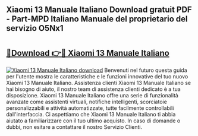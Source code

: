 ## Xiaomi 13 Manuale Italiano Download gratuit PDF - Part-MPD Italiano Manuale del proprietario del servizio O5Nx1

# <h2><a href="http://dfd41cp.blite.top/?on=Xiaomi+13+Manuale+Italiano">🔗Download 👉🔴 Xiaomi 13 Manuale Italiano</a></h2>

[![Xiaomi 13 Manuale Italiano download](https://i.imgur.com/lujVjoI.png)](http://dfd41cp.blite.top/?on=Xiaomi+13+Manuale+Italiano)
Benvenuti nel futuro questa guida per l'utente mostra le caratteristiche e le funzioni innovative del tuo nuovo Xiaomi 13 Manuale Italiano. Assistenza clienti Xiaomi 13 Manuale Italiano se hai bisogno di aiuto, il nostro team di assistenza clienti dedicato è a tua disposizione. Xiaomi 13 Manuale Italiano offre una serie di funzionalità avanzate come assistenti virtuali, notifiche intelligenti, scorciatoie personalizzabili e attività automatizzate, tutte facilmente controllabili dall'interfaccia. Ci aspettiamo che Xiaomi 13 Manuale Italiano ti abbia aiutato a familiarizzare con il tuo ultimo acquisto. In caso di domande o dubbi, non esitare a contattare il nostro Servizio Clienti.
